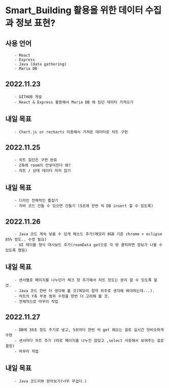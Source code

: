 # Smart_Building 활용을 위한 데이터 수집과 정보 표현?

## 사용 언어

        - React
        - Express
        - Java (data gathering)
        - Maria DB

## 2022.11.23

        - GITHUB 개설
        - React & Express 활용해서 Maria DB 에 있던 데이터 가져오기

## 내일 목표

        - Chart.js or recharts 이용해서 가져온 데이터로 차트 구현

## 2022.11.25

        - 차트 일단은 구현 완료
        - Z축에 room이 안넣어진다 왜?
        - 차트 / 상태 데이터 자리 잡기

## 내일 목표

        - 디자인 전체적인 틀잡기
        - 자바 코드 건들 수 있으면 건들기 (5초에 한번 씩 DB insert 할 수 있도록)

## 2022.11.26

        - Java 코드 계속 넣을 수 있게 메소드 추가(메모리 8GB 기준 chrome + eclipse 85% 정도.. 수정 필요)
        - UI 테이블 형식 대시보드 추가(roomData get으로 각 방 클릭하면 정보가 나올 수 있도록 했음)

## 내일 목표

        - 센서별로 페이지를 나누던가 체크 창 추가해서 차트 정도는 분리 할 수 있도록 할 것.
        - Java 코드 한번 더 생각해 볼 것(메모리 절약 위주로 생각해 봐야하는데...).
        - 차트의 Y축 부분 범위 수정을 한번 더 고려해 볼 것.
        - 전체적으로 마무리 작업

## 2022.11.27

        - DB에 30초 정도 주기로 넣고, 5초마다 한번 씩 get 해오는 걸로 실시간 엇비슷하게 구현
        - 센서마다 차트 추가 (따로 페이지를 나누진 않았고 ,select 사용해서 보여주는 걸로 결정)
        - 마무리 작업

## 내일 목표

        - Java 코드리뷰 받아보기(너무 무겁다.)
